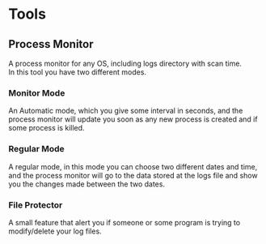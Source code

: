 # Tools
## Process Monitor  
A process monitor for any OS, including logs directory with scan time.  
In this tool you have two different modes.  
  ### Monitor Mode  
  An Automatic mode, which you give some interval in seconds, and the process monitor will update you soon as any new process is created and if some process is killed.  
  ### Regular Mode  
  A regular mode, in this mode you can choose two different dates and time, and the process monitor will go to the data stored at the logs file and show you the changes made between the two dates.
    
   ### File Protector
   A small feature that alert you if someone or some program is trying to modify/delete your log files.
